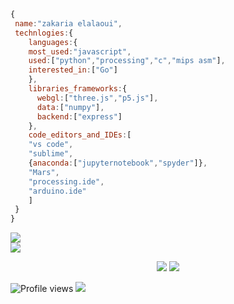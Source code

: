```javascript
{
 name:"zakaria elalaoui",
 technlogies:{
    languages:{
    most_used:"javascript",
    used:["python","processing","c","mips asm"],
    interested_in:["Go"]
    },
    libraries_frameworks:{
      webgl:["three.js","p5.js"],
      data:["numpy"],
      backend:["express"]
    },
    code_editors_and_IDEs:[
    "vs code",
    "sublime",
    {anaconda:["jupyternotebook","spyder"]},
    "Mars",
    "processing.ide",
    "arduino.ide"
    ]
 }
}
```


<a href="https://www.instagram.com/zakarialaoui10/"><img src="https://img.shields.io/badge/instagram%20@zakarialaoui10-8134AF?style=for-the-badge&logo=instagram&logoColor=white"/></a></br>
   <a href="https://web.facebook.com/100010356559195/videos/672100873970384"><img src="https://img.shields.io/badge/facebook%20@Zakaria Elalaoui-7134AF?style=for-the-badge&logo=facebook&logoColor=white"/></a>
 <p align="center"><img src="https://github-readme-stats.vercel.app/api/top-langs/?username=zakarialaoui10&theme=tokyonight"/>
 <img src="https://github-readme-stats.vercel.app/api?username=zakarialaoui10&hide=issues&theme=tokyonight"/>       
</p>
 
 
  
  
  
  
![Profile views](https://gpvc.arturio.dev/zakarialaoui10)
![](https://komarev.com/ghpvc/?username=zakarialaoui10)
 
